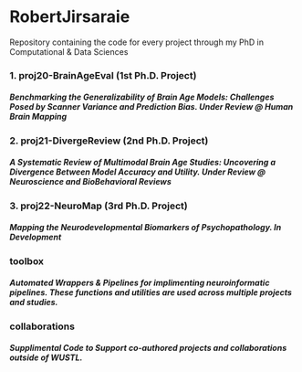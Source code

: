# RobertJirsaraie
Repository containing the code for every project through my PhD in Computational & Data Sciences

### 1. proj20-BrainAgeEval (1st Ph.D. Project)

##### Benchmarking the Generalizability of Brain Age Models: Challenges Posed by Scanner Variance and Prediction Bias. Under Review @ Human Brain Mapping

### 2. proj21-DivergeReview (2nd Ph.D. Project)

##### A Systematic Review of Multimodal Brain Age Studies: Uncovering a Divergence Between Model Accuracy and Utility. Under Review @ Neuroscience and BioBehavioral Reviews

### 3. proj22-NeuroMap (3rd Ph.D. Project)

##### Mapping the Neurodevelopmental Biomarkers of Psychopathology. In Development

### toolbox

##### Automated Wrappers & Pipelines for implimenting neuroinformatic pipelines. These functions and utilities are used across multiple projects and studies.

### collaborations 

##### Supplimental Code to Support co-authored projects and collaborations outside of WUSTL.
